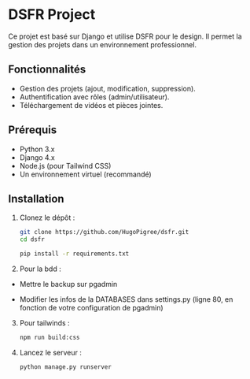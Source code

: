 # DSFR Project

Ce projet est basé sur Django et utilise DSFR pour le design. Il permet la gestion des projets dans un environnement professionnel.

## Fonctionnalités

- Gestion des projets (ajout, modification, suppression).
- Authentification avec rôles (admin/utilisateur).
- Téléchargement de vidéos et pièces jointes.

## Prérequis

- Python 3.x
- Django 4.x
- Node.js (pour Tailwind CSS)
- Un environnement virtuel (recommandé)

## Installation

1. Clonez le dépôt :
   ```bash
   git clone https://github.com/HugoPigree/dsfr.git
   cd dsfr

   pip install -r requirements.txt
   
2. Pour la bdd :

- Mettre le backup sur pgadmin


- Modifier les infos de la DATABASES dans settings.py (ligne 80, en fonction de votre configuration de pgadmin)


3. Pour tailwinds :
   ```bash
   npm run build:css

   
4. Lancez le serveur :
   ```bash
   python manage.py runserver

